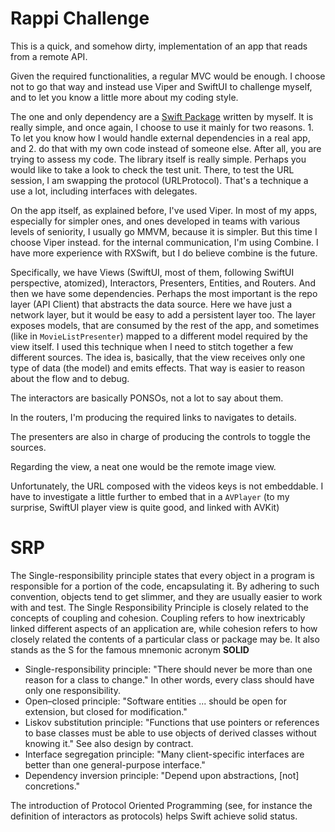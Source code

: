 # Rappi Challenge

This is a quick, and somehow dirty, implementation of an app that reads from a remote API. 

Given the required functionalities, a regular MVC would be enough. I choose not to go that way and instead use Viper and SwiftUI to challenge myself, and to let you know a little more about my coding style. 

The one and only dependency are a [Swift Package](https://github.com/volonbolon/super-octo-potato) written by myself. It is really simple, and once again, I choose to use it mainly for two reasons. 1. To let you know how I would handle external dependencies in a real app, and 2. do that with my own code instead of someone else. After all, you are trying to assess my code. The library itself is really simple. Perhaps you would like to take a look to check the test unit. There, to test the URL session, I am swapping the protocol (URLProtocol). That's a technique a use a lot, including interfaces with delegates. 

On the app itself, as explained before, I've used Viper. In most of my apps, especially for simpler ones, and ones developed in teams with various levels of seniority, I usually go MMVM, because it is simpler. But this time I choose Viper instead. for the internal communication, I'm using Combine. I have more experience with RXSwift, but I do believe combine is the future. 

Specifically, we have Views (SwiftUI, most of them, following SwiftUI perspective, atomized), Interactors, Presenters, Entities, and Routers. And then we have some dependencies. Perhaps the most important is the repo layer (API Client) that abstracts the data source. Here we have just a network layer, but it would be easy to add a persistent layer too. The layer exposes models, that are consumed by the rest of the app, and sometimes (like in `MovieListPresenter`) mapped to a different model required by the view itself. I used this technique when I need to stitch together a few different sources. The idea is, basically, that the view receives only one type of data (the model) and emits effects. That way is easier to reason about the flow and to debug. 

The interactors are basically PONSOs, not a lot to say about them. 

In the routers, I'm producing the required links to navigates to details. 

The presenters are also in charge of producing the controls to toggle the sources. 

Regarding the view, a neat one would be the remote image view. 

Unfortunately, the URL composed with the videos keys is not embeddable. I have to investigate a little further to embed that in a `AVPlayer` (to my surprise, SwiftUI player view is quite good, and linked with AVKit)

# SRP
The Single-responsibility principle states that every object in a program is responsible for a portion of the code, encapsulating it. By adhering to such convention, objects tend to get slimmer, and they are usually easier to work with and test. The Single Responsibility Principle is closely related to the concepts of coupling and cohesion.  Coupling refers to how inextricably linked different aspects of an application are, while cohesion refers to how closely related the contents of a particular class or package may be. It also stands as the S for the famous mnemonic acronym **SOLID**

* Single-responsibility principle: "There should never be more than one reason for a class to change." In other words, every class should have only one responsibility.
* Open–closed principle: "Software entities ... should be open for extension, but closed for modification."
* Liskov substitution principle: "Functions that use pointers or references to base classes must be able to use objects of derived classes without knowing it." See also design by contract.
* Interface segregation principle: "Many client-specific interfaces are better than one general-purpose interface."
* Dependency inversion principle: "Depend upon abstractions, [not] concretions."

The introduction of Protocol Oriented Programming (see, for instance the definition of interactors as protocols) helps Swift achieve solid status. 
